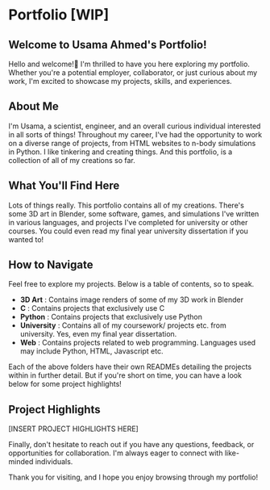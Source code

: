 # Portfolio [WIP]

## Welcome to Usama Ahmed's Portfolio!
Hello and welcome!👋 I'm thrilled to have you here exploring my portfolio. Whether you're a potential employer, collaborator, or just curious about my work, I'm excited to showcase my projects, skills, and experiences.

## About Me
I'm Usama, a scientist, engineer, and an overall curious individual interested in all sorts of things! Throughout my career, I've had the opportunity to work on a diverse range of projects, from HTML websites to n-body simulations in Python. I like tinkering and creating things. And this portfolio, is a collection of all of my creations so far.

## What You'll Find Here
Lots of things really. This portfolio contains all of my creations. There's some 3D art in Blender, some software, games, and simulations I've written in various languages, and projects I've completed for university or other courses. You could even read my final year university dissertation if you wanted to!

## How to Navigate
Feel free to explore my projects. Below is a table of contents, so to speak.

- **3D Art** : Contains image renders of some of my 3D work in Blender
- **C** : Contains projects that exclusively use C
- **Python** : Contains projects that exclusively use Python
- **University** : Contains all of my coursework/ projects etc. from university. Yes, even my final year dissertation.
- **Web** : Contains projects related to web programming. Languages used may include Python, HTML, Javascript etc.

Each of the above folders have their own READMEs detailing the projects within in further detail. But if you're short on time, you can have a look below for some project highlights!

## Project Highlights

[INSERT PROJECT HIGHLIGHTS HERE]

Finally, don't hesitate to reach out if you have any questions, feedback, or opportunities for collaboration. I'm always eager to connect with like-minded individuals.

Thank you for visiting, and I hope you enjoy browsing through my portfolio!
